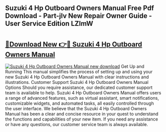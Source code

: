 ## Suzuki 4 Hp Outboard Owners Manual Free Pdf Download - Part-jlv New Repair Owner Guide - User Service Edition LZlmW

# <h2><a href="http://bc77230.oget.top/?id=Suzuki+4+Hp+Outboard+Owners+Manual">🔗Download New 👉🔴 Suzuki 4 Hp Outboard Owners Manual</a></h2>

[![Suzuki 4 Hp Outboard Owners Manual new download](https://i.imgur.com/5g1atiW.png)](http://bc77230.oget.top/?id=Suzuki+4+Hp+Outboard+Owners+Manual)
Get Up and Running This manual simplifies the process of setting up and using your new Suzuki 4 Hp Outboard Owners Manual with clear instructions and illustrations. Customer Support Suzuki 4 Hp Outboard Owners Manual Options Should you require assistance, our dedicated customer support team is available to help. Suzuki 4 Hp Outboard Owners Manual offers users a range of advanced features, such as virtual assistant, smart notifications, customizable widgets, and automated tasks, all easily controlled through the user interface. We believe that the Suzuki 4 Hp Outboard Owners Manual has been a clear and concise resource in your quest to understand the functions and capabilities of your new item. If you need any assistance or have any questions, our customer service team is always available.
